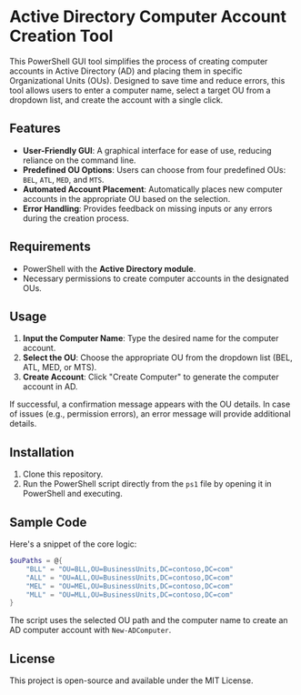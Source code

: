 # Active Directory Computer Account Creation Tool

This PowerShell GUI tool simplifies the process of creating computer accounts in Active Directory (AD) and placing them in specific Organizational Units (OUs). Designed to save time and reduce errors, this tool allows users to enter a computer name, select a target OU from a dropdown list, and create the account with a single click.

## Features

- **User-Friendly GUI**: A graphical interface for ease of use, reducing reliance on the command line.
- **Predefined OU Options**: Users can choose from four predefined OUs: `BEL`, `ATL`, `MED`, and `MTS`.
- **Automated Account Placement**: Automatically places new computer accounts in the appropriate OU based on the selection.
- **Error Handling**: Provides feedback on missing inputs or any errors during the creation process.

## Requirements

- PowerShell with the **Active Directory module**.
- Necessary permissions to create computer accounts in the designated OUs.

## Usage

1. **Input the Computer Name**: Type the desired name for the computer account.
2. **Select the OU**: Choose the appropriate OU from the dropdown list (BEL, ATL, MED, or MTS).
3. **Create Account**: Click "Create Computer" to generate the computer account in AD.

If successful, a confirmation message appears with the OU details. In case of issues (e.g., permission errors), an error message will provide additional details.

## Installation

1. Clone this repository.
2. Run the PowerShell script directly from the `ps1` file by opening it in PowerShell and executing.

## Sample Code

Here's a snippet of the core logic:

```powershell
$ouPaths = @{
    "BLL" = "OU=BLL,OU=BusinessUnits,DC=contoso,DC=com"
    "ALL" = "OU=ALL,OU=BusinessUnits,DC=contoso,DC=com"
    "MEL" = "OU=MEL,OU=BusinessUnits,DC=contoso,DC=com"
    "MLL" = "OU=MLL,OU=BusinessUnits,DC=contoso,DC=com"
}
```

The script uses the selected OU path and the computer name to create an AD computer account with `New-ADComputer`.

## License

This project is open-source and available under the MIT License.
